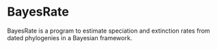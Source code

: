 # BayesRate
BayesRate is a program to estimate speciation and extinction rates from dated phylogenies in a Bayesian framework.
